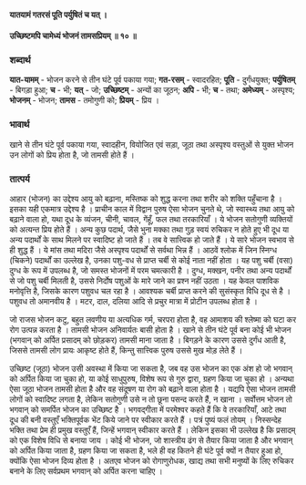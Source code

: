 #### यातयामं गतरसं पूति पर्युषितं च यत् ।
#### उच्छिष्टमपि चामेध्यं भोजनं तामसप्रियम् ॥ १० ॥

### शब्दार्थ

**यात-यामम्** - भोजन करने से तीन घंटे पूर्व पकाया गया; **गत-रसम्** - स्वादरहित; **पूति** - दुर्गंधयुक्त; **पर्युषितम्** - बिगड़ा हुआ; **च** - भी; **यत्** - जो; **उच्छिष्टम्** - अन्यों का जूठन; **अपि** - भी; **च** - तथा; **अमेध्यम्** - अस्पृश्य; **भोजनम्** - भोजन; **तामस** - तमोगुणी को; **प्रियम्** - प्रिय ।

### भावार्थ

खाने से तीन घंटे पूर्व पकाया गया, स्वादहीन, वियोजित एवं सड़ा, जूठा तथा अस्पृश्य वस्तुओं से युक्त भोजन उन लोगों को प्रिय होता है, जो तामसी होते हैं ।

### तात्पर्य

आहार (भोजन) का उद्देश्य आयु को बढ़ाना, मस्तिष्क को शुद्ध करना तथा शरीर को शक्ति पहुँचाना है । इसका यही एकमात्र उद्देश्य है । प्राचीन काल में विद्वान पुरुष ऐसा भोजन चुनते थे, जो स्वास्थ्य तथा आयु को बढ़ाने वाला हो, यथा दूध के व्यंजन, चीनी, चावल, गेंहूँ, फल तथा तरकारियाँ । ये भोजन सतोगुणी व्यक्तियों को अत्यन्त प्रिय होते हैं । अन्य कुछ पदार्थ, जैसे भुना मक्का तथा गुड़ स्वयं रुचिकर न होते हुए भी दूध या अन्य पदार्थों के साथ मिलने पर स्वादिष्ट हो जाते हैं । तब वे सात्त्विक हो जाते हैं । ये सारे भोजन स्वभाव से ही शुद्ध हैं । ये मांस तथा मदिरा जैसे अस्पृश्य पदार्थों से सर्वथा भिन्न हैं । आठवें श्लोक में जिन स्निग्ध (चिकने) पदार्थों का उल्लेख है, उनका पशु-वध से प्राप्त चर्बी से कोई नाता नहीं होता । यह पशु चर्बी (वसा) दुग्ध के रूप में उपलब्ध है, जो समस्त भोजनों में परम चमत्कारी है । दुग्ध, मक्खन, पनीर तथा अन्य पदार्थों से जो पशु चर्बी मिलती है, उससे निर्दोष पशुओं के मारे जाने का प्रश्न नहीं उठता । यह केवल पाशविक मनोवृत्ति है, जिसके कारण पशुवध चल रहा है । आवश्यक चर्बी प्राप्त करने की सुसंस्कृत विधि दूध से है । पशुवध तो अमानवीय है । मटर, दाल, दलिया आदि से प्रचुर मात्रा में प्रोटीन उपलब्ध होता है ।

जो राजस भोजन कटु, बहुत लवणीय या अत्यधिक गर्म, चरपरा होता है, वह आमाशय की श्लेष्मा को घटा कर रोग उत्पन्न करता है । तामसी भोजन अनिवार्यतः बासी होता है । खाने से तीन घंटे पूर्व बना कोई भी भोजन (भगवान् को अर्पित प्रसादम् को छोड़कर) तामसी माना जाता है । बिगड़ने के कारण उससे दुर्गंध आती है, जिससे तामसी लोग प्रायः आकृष्ट होते हैं, किन्तु सात्त्विक पुरुष उससे मुख मोड़ लेते हैं ।

उच्छिष्ट (जूठा) भोजन उसी अवस्था में किया जा सकता है, जब वह उस भोजन का एक अंश हो जो भगवान् को अर्पित किया जा चुका हो, या कोई साधुपुरुष, विशेष रूप से गुरु द्वारा, ग्रहण किया जा चुका हो । अन्यथा ऐसा जूठा भोजन तामसी होता है और वह संदूषण या रोग को बढ़ाने वाला होता है । यद्यपि ऐसा भोजन तामसी लोगों को स्वादिष्ट लगता है, लेकिन सतोगुणी उसे न तो छूना पसन्द करते हैं, न खाना । सर्वोत्तम भोजन तो भगवान् को समर्पित भोजन का उच्छिष्ट है । भगवद्गीता में परमेश्वर कहते हैं कि वे तरकारियाँ, आटे तथा दूध की बनी वस्तुएँ भक्तिपूर्वक भेंट किये जाने पर स्वीकार करते हैं । पत्रं पुष्यं फलं तोयम् । निस्सन्देह भक्ति तथा प्रेम ही प्रमुख वस्तुएँ हैं, जिन्हें भगवान् स्वीकार करते हैं । लेकिन इसका भी उल्लेख है कि प्रसादम् को एक विशेष विधि से बनाया जाय । कोई भी भोजन, जो शास्त्रीय ढंग से तैयार किया जाता है और भगवान् को अर्पित किया जाता है, ग्रहण किया जा सकता है, भले ही वह कितने ही घंटे पूर्व क्यों न तैयार हुआ हो, क्योंकि ऐसा भोजन दिव्य होता है । अतएव भोजन को रोगाणुरोधक, खाद्य तथा सभी मनुष्यों के लिए रुचिकर बनाने के लिए सर्वप्रथम भगवान् को अर्पित करना चाहिए ।